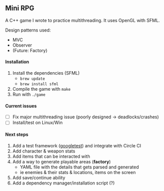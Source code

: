 ## Mini RPG

A C++ game I wrote to practice multithreading. It uses OpenGL with SFML.

Design patterns used:
- MVC
- Observer
- (Future: Factory)

#### Installation
1. Install the dependencies (SFML)
    - `brew update`
    - `brew install sfml`
2. Compile the game with `make`
3. Run with `./game`

#### Current issues
- [ ] Fix major multithreading issue (poorly designed -> deadlocks/crashes)
- [ ] Install/test on Linux/Win

#### Next steps
1. Add a test framework ([googletest](https://github.com/google/googletest)) and integrate with Circle CI
3. Add character & weapon stats
4. Add items that can be interacted with
5. Add a way to generate playable areas (**factory**)
    - YAML file with the details that gets parsed and generated
    - ie enemies & their stats & locations, items on the screen
6. Add save/continue ability 
7. Add a dependency manager/installation script (?)